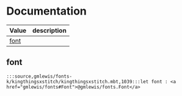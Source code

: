 # Documentation
|Value|description|
|---|---|
|[font](#font)||

## font

```moonbit
:::source,gmlewis/fonts-k/kingthingsxstitch/kingthingsxstitch.mbt,1039:::let font : <a href="gmlewis/fonts#Font">@gmlewis/fonts.Font</a>
```

